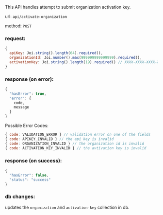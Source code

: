 This API handles attempt to submit organization activation key.

url: `api/activate-organization`

method: `POST`

### request: 
```js
{
  apiKey: Joi.string().length(64).required(),
  organizationId: Joi.number().max(999999999999999).required(),
  activationKey: Joi.string().length(19).required() // XXXX-XXXX-XXXX-XXXX
}
```

### response (on error):
```js
{
  "hasError": true,
  "error": {
    code,
    message
  }
}
```

Possible Error Codes:
```js
{ code: VALIDATION_ERROR } // validation error on one of the fields
{ code: APIKEY_INVALID } // the api key is invalid
{ code: ORGANIZATION_INVALID } // the organization id is invalid
{ code: ACTIVATION_KEY_INVALID } // the avtivation key is invalid
```

### response (on success):
```js
{
  "hasError": false,
  "status": "success"
}
```

### db changes:
updates the `organization` and `activation-key` collection in db.